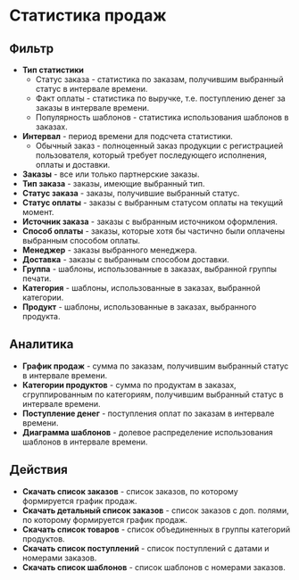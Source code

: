 # Статистика продаж

## Фильтр
* **Тип статистики**
    + Статус заказа - статистика по заказам, получившим выбранный статус в интервале времени.
    + Факт оплаты - статистика по выручке, т.е. поступлению денег за заказы в интервале времени.
    + Популярность шаблонов - статистика использования шаблонов в заказах.
* **Интервал** - период времени для подсчета статистики.
    + Обычный заказ - полноценный заказ продукции с регистрацией пользователя, который требует последующего исполнения, оплаты и доставки.
* **Заказы** - все или только партнерские заказы.
* **Тип заказа** - заказы, имеющие выбранный тип.
* **Статус заказа** - заказы, получившие выбранный статус.
* **Статус оплаты** - заказы с выбранным статусом оплаты на текущий момент.
* **Источник заказа** - заказы с выбранным источником оформления.
* **Способ оплаты** - заказы, которые хотя бы частично были оплачены выбранным способом оплаты.
* **Менеджер** - заказы выбранного менеджера.
* **Доставка** - заказы с выбранным способом доставки.
* **Группа** - шаблоны, использованные в заказах, выбранной группы печати.
* **Категория** - шаблоны, использованные в заказах, выбранной категории.
* **Продукт** - шаблоны, использованные в заказах, выбранного продукта.

## Аналитика
* **График продаж** - сумма по заказам, получившим выбранный статус в интервале времени.
* **Категории продуктов** - сумма по продуктам в заказах, сгруппированным по категориям, получившим выбранный статус в интервале времени.
* **Поступление денег** - поступления оплат по заказам в интервале времени.
* **Диаграмма шаблонов** - долевое распределение использования шаблонов в интервале времени.

## Действия
* **Скачать список заказов** - список заказов, по которому формируется график продаж.
* **Скачать детальный список заказов** - список заказов с доп. полями, по которому формируется график продаж.
* **Скачать список товаров** - список объединенных в группы категорий продуктов.
* **Скачать список поступлений** - список поступлений с датами и номерами заказов.
* **Скачать список шаблонов** - список шаблонов с номерами заказов.
